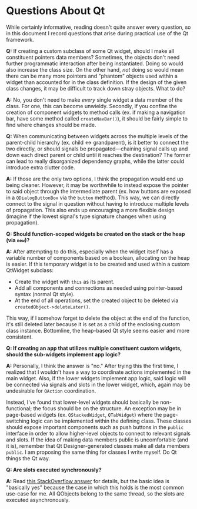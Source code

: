 # Questions About Qt

While certainly informative, reading doesn't quite answer every question, so in this
document I record questions that arise during practical use of the Qt framework.

**Q:** If creating a custom subclass of some Qt widget, should I make all constituent
pointers data members? Sometimes, the objects don't need further programmatic interaction
after being instantiated. Doing so would also increase the class size. On the other hand,
*not* doing so would mean there can be many more pointers and "phantom" objects used within
a widget than accounted for in the class definition. If the design of the given class
changes, it may be difficult to track down stray objects. What to do?

**A:** No, you don't need to make *every* single widget a data member of the class. For
one, this can become unwieldy. Secondly, if you confine the creation of component widgets
to method calls (ex. if making a navigation bar, have some method called `createNavBar()`),
it should be fairly simple to find where changes should be made.

**Q:** When communicating between widgets across the multiple levels of the parent-child
hierarchy (ex. child <-> grandparent), is it better to connect the two directly, or should
signals be propagated—chaining signal calls up and down each direct parent or child until
it reaches the destination? The former can lead to really disorganized dependency graphs,
while the latter could introduce extra clutter code.

**A:** If those are the only two options, I think the propagation would end up being
cleaner. However, it may be worthwhile to instead expose the pointer to said object through
the intermediate parent (ex. how buttons are exposed in a `QDialogButtonBox` via the
`button` method). This way, we can directly connect to the signal in question without
having to introduce multiple levels of propagation. This also ends up encouraging a more
flexible design (imagine if the lowest signal's type signature changes when using
propagation).

**Q: Should function-scoped widgets be created on the stack or the heap (via `new`)?**

**A:** After attempting to do this, especially when the widget itself has a variable number of
components based on a boolean, allocating on the heap is easier. If this temporary
widget is to be created and used within a custom QtWidget subclass:

- Create the widget with `this` as its parent.
- Add all components and connections as needed using pointer-based syntax (normal Qt
 style).
- At the end of all operations, set the created object to be deleted via
 `createdObject->deleteLater()`.

This way, if I somehow forget to delete the object at the end of the function, it's
still deleted later because it is set as a child of the enclosing custom class instance.
Bottomline, the heap-based Qt style seems easier and more consistent.

**Q: If creating an app that utilizes multiple constituent custom widgets, should the
sub-widgets implement app logic?**

**A:** Personally, I think the answer is "no." After trying this the first time, I realized
that I wouldn't have a way to coordinate actions implemented in the main widget. Also, if
the lower widgets implement app logic, said logic will be connected via signals and slots
in the lower widget, which, again may be undesirable for `QAction` coordination.

Instead, I've found that lower-level widgets should basically be non-functional; the focus
should be on the structure. An exception may be in page-based widgets (ex. `QStackedWidget`,
`QTabWidget`) where the
page-switching logic can be implemented within the defining class. These classes should
expose important components such as push buttons in the `public` interface in order to
allow higher-level objects to connect to relevant signals and slots. If the idea of making
data members public is uncomfortable (and it is), remember that Qt Designer-generated
classes make all data members `public`. I am proposing the same thing for classes I write
myself. Do Qt things the Qt way.

**Q: Are slots executed synchronously?**

**A:** Read [this StackOverflow answer](https://stackoverflow/a/1264968) for details, but
the basic idea is "basically yes" because the case in which this holds is the most common
use-case for me. All QObjects belong to the same thread, so the slots are executed
asynchronously.
